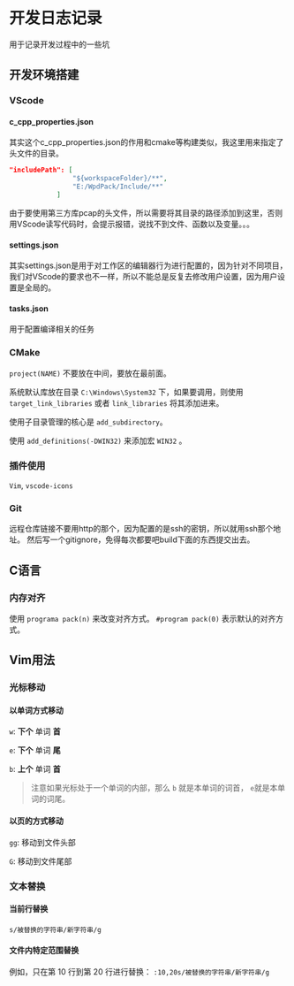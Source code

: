 # 开发日志记录

用于记录开发过程中的一些坑

## 开发环境搭建

### VScode

#### c_cpp_properties.json

其实这个c_cpp_properties.json的作用和cmake等构建类似，我这里用来指定了头文件的目录。

``` json
"includePath": [
                "${workspaceFolder}/**",
                "E:/WpdPack/Include/**"
            ]
```
由于要使用第三方库pcap的头文件，所以需要将其目录的路径添加到这里，否则用VScode读写代码时，会提示报错，说找不到文件、函数以及变量。。。

#### settings.json
其实settings.json是用于对工作区的编辑器行为进行配置的，因为针对不同项目，我们对VScode的要求也不一样，所以不能总是反复去修改用户设置，因为用户设置是全局的。

#### tasks.json
用于配置编译相关的任务

### CMake

`project(NAME)` 不要放在中间，要放在最前面。

系统默认库放在目录 `C:\Windows\System32` 下，如果要调用，则使用 `target_link_libraries` 或者 `link_libraries` 将其添加进来。

使用子目录管理的核心是 `add_subdirectory`。

使用 `add_definitions(-DWIN32)` 来添加宏 `WIN32` 。

### 插件使用
`Vim`, `vscode-icons`

### Git
远程仓库链接不要用http的那个，因为配置的是ssh的密钥，所以就用ssh那个地址。
然后写一个gitignore，免得每次都要吧build下面的东西提交出去。

## C语言

### 内存对齐

使用 `programa pack(n)` 来改变对齐方式。 `#program pack(0)` 表示默认的对齐方式。

## Vim用法

### 光标移动

#### 以单词方式移动

`w`: **下个** 单词 **首**

`e`: **下个** 单词 **尾**

`b`: **上个** 单词 **首**

> 注意如果光标处于一个单词的内部，那么 `b` 就是本单词的词首， `e`就是本单词的词尾。

#### 以页的方式移动

`gg`: 移动到文件头部

`G`: 移动到文件尾部

### 文本替换

#### 当前行替换

`s/被替换的字符串/新字符串/g`

#### 文件内特定范围替换

例如，只在第 10 行到第 20 行进行替换： `:10,20s/被替换的字符串/新字符串/g`

